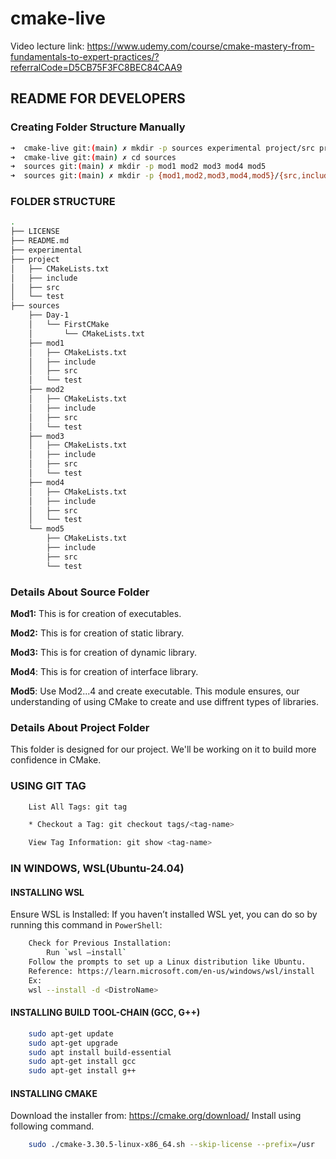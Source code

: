 # cmake-live
Video lecture link: https://www.udemy.com/course/cmake-mastery-from-fundamentals-to-expert-practices/?referralCode=D5CB75F3FC8BEC84CAA9

## README FOR DEVELOPERS

### Creating Folder Structure Manually

```sh
➜  cmake-live git:(main) ✗ mkdir -p sources experimental project/src project/include project/test 
➜  cmake-live git:(main) ✗ cd sources 
➜  sources git:(main) ✗ mkdir -p mod1 mod2 mod3 mod4 mod5
➜  sources git:(main) ✗ mkdir -p {mod1,mod2,mod3,mod4,mod5}/{src,include,test}

```

### FOLDER STRUCTURE

```sh
.
├── LICENSE
├── README.md
├── experimental
├── project
│   ├── CMakeLists.txt
│   ├── include
│   ├── src
│   └── test
├── sources
    ├── Day-1
    │   └── FirstCMake
    │       └── CMakeLists.txt
    ├── mod1
    │   ├── CMakeLists.txt
    │   ├── include
    │   ├── src
    │   └── test
    ├── mod2
    │   ├── CMakeLists.txt
    │   ├── include
    │   ├── src
    │   └── test
    ├── mod3
    │   ├── CMakeLists.txt
    │   ├── include
    │   ├── src
    │   └── test
    ├── mod4
    │   ├── CMakeLists.txt
    │   ├── include
    │   ├── src
    │   └── test
    └── mod5
        ├── CMakeLists.txt
        ├── include
        ├── src
        └── test
```

### Details About Source Folder

**Mod1:** This is for creation of executables.

**Mod2:** This is for creation of static library.

**Mod3:** This is for creation of dynamic library.

**Mod4**: This is for creation of interface library.

**Mod5**: Use Mod2...4 and create executable. This module ensures, our understanding of using CMake to create and use diffrent types of libraries.

### Details About Project Folder

This folder is designed for our project. We'll be working on it to build more confidence in CMake.

### USING GIT TAG

```sh
    List All Tags: git tag

    * Checkout a Tag: git checkout tags/<tag-name>

    View Tag Information: git show <tag-name>
```

### IN WINDOWS, WSL(Ubuntu-24.04)

#### INSTALLING WSL

Ensure WSL is Installed:
If you haven’t installed WSL yet, you can do so by running this command in `PowerShell`: 

```sh
    Check for Previous Installation:
        Run `wsl —install`
    Follow the prompts to set up a Linux distribution like Ubuntu.
    Reference: https://learn.microsoft.com/en-us/windows/wsl/install
    Ex:
    wsl --install -d <DistroName>
```



#### INSTALLING BUILD TOOL-CHAIN (GCC, G++)

```sh
    sudo apt-get update
    sudo apt-get upgrade
    sudo apt install build-essential
    sudo apt-get install gcc
    sudo apt-get install g++
```

#### INSTALLING CMAKE

Download the installer from: https://cmake.org/download/
Install using following command.

```sh
    sudo ./cmake-3.30.5-linux-x86_64.sh --skip-license --prefix=/usr
```

